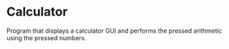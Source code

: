 # Calculator
Program that displays a calculator GUI and performs the pressed arithmetic using the pressed numbers.
